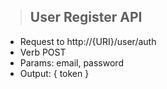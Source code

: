 >## User Register API

* Request to http://{URI}/user/auth
* Verb POST
* Params: email, password
* Output: { token }